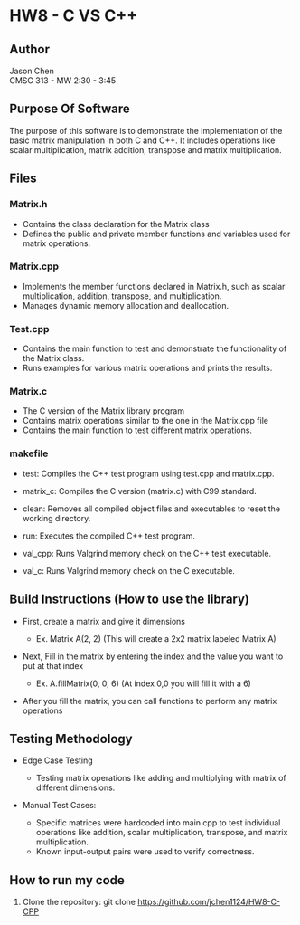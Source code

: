 # HW8 - C VS C++

## Author
Jason Chen<br>
CMSC 313 - MW 2:30 - 3:45

## Purpose Of Software 
The purpose of this software is to demonstrate the implementation of the basic matrix manipulation in both C and C++. It includes operations like scalar multiplication, matrix addition, transpose and matrix multiplication.

## Files
### Matrix.h
- Contains the class declaration for the Matrix class
- Defines the public and private member functions and variables used for matrix operations.

### Matrix.cpp
- Implements the member functions declared in Matrix.h, such as scalar multiplication, addition, transpose, and multiplication.
- Manages dynamic memory allocation and deallocation.

### Test.cpp
- Contains the main function to test and demonstrate the functionality of the Matrix class.
- Runs examples for various matrix operations and prints the results.

### Matrix.c
- The C version of the Matrix library program
- Contains matrix operations similar to the one in the Matrix.cpp file
- Contains the main function to test different matrix operations.

### makefile 
- test: Compiles the C++ test program using test.cpp and matrix.cpp.

- matrix_c: Compiles the C version (matrix.c) with C99 standard.

- clean: Removes all compiled object files and executables to reset the working directory.

- run: Executes the compiled C++ test program.

- val_cpp: Runs Valgrind memory check on the C++ test executable.

- val_c: Runs Valgrind memory check on the C executable.

## Build Instructions (How to use the library)
- First, create a matrix and give it dimensions
    - Ex. Matrix A(2, 2) (This will create a 2x2 matrix labeled Matrix A)

- Next, Fill in the matrix by entering the index and the value you want to put at that index
    - Ex. A.fillMatrix(0, 0, 6) (At index 0,0 you will fill it with a 6)

- After you fill the matrix, you can call functions to perform any matrix operations

## Testing Methodology
- Edge Case Testing
    - Testing matrix operations like adding and multiplying with matrix of different dimensions.

- Manual Test Cases:
    - Specific matrices were hardcoded into main.cpp to test individual operations like addition, scalar multiplication, transpose, and matrix multiplication.
    -  Known input-output pairs were used to verify correctness.

## How to run my code
1. Clone the repository:
    git clone https://github.com/jchen1124/HW8-C-CPP
